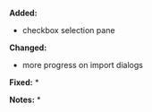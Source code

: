 **Added:**
* checkbox selection pane

**Changed:**
* more progress on import dialogs

**Fixed:**
* 

**Notes:**
* 
